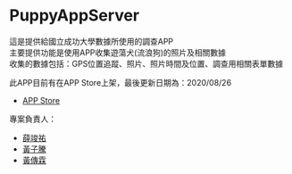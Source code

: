 # PuppyAppServer

這是提供給國立成功大學數據所使用的調查APP  
主要提供功能是使用APP收集遊蕩犬(流浪狗)的照片及相關數據  
收集的數據包括：GPS位置追蹤、照片、照片時間及位置、調查用相關表單數據  
 
此APP目前有在APP Store上架，最後更新日期為：2020/08/26
- [APP Store](https://apps.apple.com/tw/app/%E9%81%8A%E8%95%A9%E7%8A%AC%E8%AA%BF%E6%9F%A5/id1525990578)

專案負責人：
- [薛竣祐](https://github.com/HaXAlvin)
- [黃子騰](https://github.com/EriaWist)
- [黃傳霖](https://github.com/PASSahchuan)
